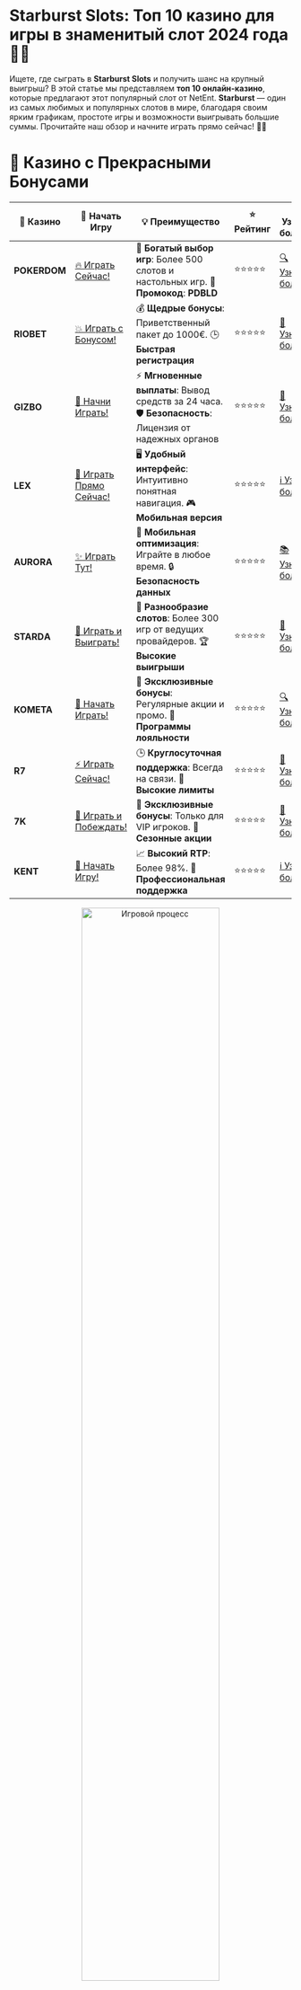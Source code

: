 # **Starburst Slots: Топ 10 казино для игры в знаменитый слот 2024 года 🎰💎**

Ищете, где сыграть в **Starburst Slots** и получить шанс на крупный выигрыш? В этой статье мы представляем **топ 10 онлайн-казино**, которые предлагают этот популярный слот от NetEnt. **Starburst** — один из самых любимых и популярных слотов в мире, благодаря своим ярким графикам, простоте игры и возможности выигрывать большие суммы. Прочитайте наш обзор и начните играть прямо сейчас! 🎉💸

# 🌟 Казино с Прекрасными Бонусами

| 🎲 **Казино** | 🔗 **Начать Игру** | 💡 **Преимущество** | ⭐ **Рейтинг** | 🔗 **Узнать больше** | 🆕 **Новая информация** |
|--------------|---------------------|---------------------|----------------|----------------------|-------------------------|
| **POKERDOM**  | [🔥 Играть Сейчас!](https://brandplay.link/4k77v2yx) | 🎉 **Богатый выбор игр**: Более 500 слотов и настольных игр. 🎁 **Промокод**: **PDBLD** | ⭐⭐⭐⭐⭐ | [🔍 Узнать больше](https://brandplay.link/4k77v2yx) | 🏆 **Победители турниров** получают эксклюзивные подарки! |
| **RIOBET**    | [💥 Играть с Бонусом!](https://brandplay.link/7xBLTPyj) | 💰 **Щедрые бонусы**: Приветственный пакет до 1000€. 🕒 **Быстрая регистрация** | ⭐⭐⭐⭐⭐ | [📖 Узнать больше](https://brandplay.link/7xBLTPyj) | 💬 **Поддержка 24/7** для комфортной игры в любое время! |
| **GIZBO**     | [🚀 Начни Играть!](https://brandplay.link/bprXw4YV) | ⚡ **Мгновенные выплаты**: Вывод средств за 24 часа. 🛡️ **Безопасность**: Лицензия от надежных органов | ⭐⭐⭐⭐⭐ | [📝 Узнать больше](https://brandplay.link/bprXw4YV) | 🔒 **SSL-шифрование** для максимальной безопасности данных игроков. |
| **LEX**       | [💎 Играть Прямо Сейчас!](https://brandplay.link/zW4hdDFV) | 🖥️ **Удобный интерфейс**: Интуитивно понятная навигация. 🎮 **Мобильная версия** | ⭐⭐⭐⭐⭐ | [ℹ️ Узнать больше](https://brandplay.link/zW4hdDFV) | 📱 **Поддержка всех мобильных устройств** для удобства игры в любом месте. |
| **AURORA**    | [✨ Играть Тут!](https://10trafic-stat2.com/click/668546556bcc6313411604bd/6766/13032/subaccount) | 📱 **Мобильная оптимизация**: Играйте в любое время. 🔒 **Безопасность данных** | ⭐⭐⭐⭐⭐ | [📚 Узнать больше](https://10trafic-stat2.com/click/668546556bcc6313411604bd/6766/13032/subaccount) | 🌍 **Международная лицензия** на деятельность в разных странах. |
| **STARDА**    | [🎉 Играть и Выиграть!](https://brandplay.link/fB7xwRFL) | 🎰 **Разнообразие слотов**: Более 300 игр от ведущих провайдеров. 🏆 **Высокие выигрыши** | ⭐⭐⭐⭐⭐ | [🔎 Узнать больше](https://brandplay.link/fB7xwRFL) | 🎉 **Ежемесячные турниры** с крупными призами! |
| **KOMETA**    | [🎁 Начать Играть!](https://brandplay.link/8ZymQJV8) | 🎁 **Эксклюзивные бонусы**: Регулярные акции и промо. 🔄 **Программы лояльности** | ⭐⭐⭐⭐⭐ | [🔍 Узнать больше](https://brandplay.link/8ZymQJV8) | 🌟 **Персонализированные предложения** для долгосрочных игроков. |
| **R7**        | [⚡ Играть Сейчас!](https://brandplay.link/bMd3Yjsw) | 🕒 **Круглосуточная поддержка**: Всегда на связи. 💸 **Высокие лимиты** | ⭐⭐⭐⭐⭐ | [📖 Узнать больше](https://brandplay.link/bMd3Yjsw) | 🎯 **Рейтинг игроков** для лучших участников. |
| **7K**        | [🎯 Играть и Побеждать!](https://brandplay.link/BvQyFShp) | 🌟 **Эксклюзивные бонусы**: Только для VIP игроков. 🎉 **Сезонные акции** | ⭐⭐⭐⭐⭐ | [📝 Узнать больше](https://brandplay.link/BvQyFShp) | 🥇 **Особые привилегии** для постоянных игроков. |
| **KENT**      | [🔑 Начать Игру!](https://brandplay.link/Fv2WP3js) | 📈 **Высокий RTP**: Более 98%. 💼 **Профессиональная поддержка** | ⭐⭐⭐⭐⭐ | [ℹ️ Узнать больше](https://brandplay.link/Fv2WP3js) | 💬 **Поддержка на нескольких языках** для удобства игроков. |

<div align="center"> <img src="https://i.pinimg.com/originals/1d/b3/25/1db325483acbe642c6d4e6fdd73a4988.gif" alt="Игровой процесс" width="70%"> </div>
---

# 🚀 Быстрые Выигрыши и Поддержка

| 🎲 **Казино** | 🔗 **Начать Игру** | 💡 **Преимущество** | ⭐ **Рейтинг** | 🔗 **Узнать больше** | 🆕 **Новая информация** |
|--------------|---------------------|---------------------|----------------|----------------------|-------------------------|
| **GAMA**      | [🎯 Играть Прямо Сейчас!](https://brandplay.link/j6NMKsDz) | 🔍 **Интуитивный интерфейс**: Легкость использования. 🏅 **Престижные турниры** | ⭐⭐⭐⭐☆ | [🔎 Узнать больше](https://brandplay.link/j6NMKsDz) | 🏆 **Турниры с большими призами** каждый месяц. |
| **ONION**     | [💥 Играть и Выигрывать!](https://brandplay.link/zBGRVpQ9) | 🤑 **Низкие ставки**: Идеально для начинающих. 🔄 **Быстрые выводы** | ⭐⭐⭐⭐☆ | [🔍 Узнать больше](https://brandplay.link/zBGRVpQ9) | 🎮 **Казино для новичков** с простыми правилами. |
| **ЧЕМПИОН**   | [🏅 Играть в Турнире!](https://temon-gter.cfd/go/lRq?p80412p304504pcc44t17455) | 🏅 **Лояльная программа**: Награды за активность. 🎁 **Ежемесячные бонусы** | ⭐⭐⭐⭐☆ | [📖 Узнать больше](https://temon-gter.cfd/go/lRq?p80412p304504pcc44t17455) | 🥇 **Турниры и лояльность** — каждый шаг вознаграждается. |
| **VAVADA**    | [🚀 Играть Без Ожидания!](https://vavadapartner.pro/?promo=ea5c9275-6854-4505-94fc-95ab18221945-linkb2) | 🚀 **Быстрая регистрация**: Начните играть мгновенно. 🔐 **Безопасные транзакции** | ⭐⭐⭐⭐☆ | [📝 Узнать больше](https://vavadapartner.pro/?promo=ea5c9275-6854-4505-94fc-95ab18221945-linkb2) | 🏆 **Программа для новых игроков** с бонусами за регистрацию. |
| **FRIENDS**   | [🎉 Играть и Развлекаться!](https://gofriends.mba/linkb2) | 🤝 **Социальные игры**: Играйте с друзьями. 🌐 **Мультиплатформенность** | ⭐⭐⭐⭐☆ | [ℹ️ Узнать больше](https://gofriends.mba/linkb2) | 🎮 **Играйте с друзьями** и зарабатывайте бонусы за совместные действия. |
| **1WIN**      | [⚡ Играть и Выигрывать!](https://brandplay.link/smXVpBbG) | 🏆 **Спортивные ставки**: Широкий выбор видов спорта. 💵 **Высокие коэффициенты** | ⭐⭐⭐⭐☆ | [📚 Узнать больше](https://brandplay.link/smXVpBbG) | ⚽ **Бонусы на спортивные ставки** для активных игроков. |
| **DRIP**      | [💥 Играть Сразу!](https://drp-ircp01.com/c07e6a3db) | 🌐 **Инновационные игры**: Новейшие игровые технологии. 🛡️ **Высокая безопасность** | ⭐⭐⭐⭐☆ | [🔎 Узнать больше](https://drp-ircp01.com/c07e6a3db) | 🔧 **Инновационные функции** для удобства игры. |
| **JOYCASINO** | [🎰 Играть И Побеждать!](https://rpc30.call2me.pro/?/ru/registration?apkpop=0&partner=p24970p3291217pc98f) | 🎁 **Приятные бонусы**: Ежедневные акции и подарки. 🕹️ **Разнообразие игр** | ⭐⭐⭐⭐☆ | [🔍 Узнать больше](https://rpc30.call2me.pro/?/ru/registration?apkpop=0&partner=p24970p3291217pc98f) | 🎉 **Щедрые фриспины** для новых игроков. |
| **PLAYFORTUNA** | [🔥 Играть С Бонусом!](https://fortunapromo.net/alt/playfortuna/registration?0dc4a9362a71feb7e3f165fb8e766f70) | 🎉 **Регулярные акции**: Бонусы, фриспины и многое другое. 🏅 **Турниры** | ⭐⭐⭐⭐☆ | [📚 Узнать больше](https://fortunapromo.net/alt/playfortuna/registration?0dc4a9362a71feb7e3f165fb8e766f70) | 🎯 **Выгодные предложения** на популярные игры. |
| **SYKAA**     | [💸 Играть Сейчас!](https://s-two-way.com/?source=linkb2&pid=30697) | 💸 **Доступные ставки**: Идеально для новичков. 🎁 **Щедрые бонусы** | ⭐⭐⭐⭐☆ | [🔍 Узнать больше](https://s-two-way.com/?source=linkb2&pid=30697) | 💥 **Акции с большими бонусами** для новичков и опытных игроков. |

<div align="center"> <img src="https://schaeffers-cdn.s3.amazonaws.com/images/default-source/schaeffers-cdn-images/default-images/sectors/bigstock-casino-gambling-concept-with-f-369012793.jpg?sfvrsn=493ad806_4" alt="Игровой процесс" width="70%"> </div>
---

# 💸 Казино с Привлекательными Программами Лояльности

| 🎲 **Казино** | 🔗 **Начать Игру** | 💡 **Преимущество** | ⭐ **Рейтинг** | 🔗 **Узнать больше** | 🆕 **Новая информация** |
|--------------|---------------------|---------------------|----------------|----------------------|-------------------------|
| **KOMETA**    | [🎯 Начни Играть!](https://brandplay.link/8ZymQJV8) | 🎁 **Эксклюзивные бонусы**: Регулярные акции и промо. 🔄 **Программы лояльности** | ⭐⭐⭐⭐⭐ | [🔍 Узнать больше](https://brandplay.link/8ZymQJV8) | 🌟 **Персонализированные предложения** для долгосрочных игроков. |
| **1Xslots**   | [🏅 Играть Прямо Сейчас!](https://brandplay.link/hSB1khtr) | 🎉 **Множество акций**: Еженедельные бонусы и турниры. 🛡️ **Безопасность** | ⭐⭐⭐⭐⭐ | [📚 Узнать больше](https://brandplay.link/hSB1khtr) | 🏅 **Награды за активность**: участники программы лояльности получают специальные привилегии. |
| **R7**        | [🚀 Играть Сейчас!](https://brandplay.link/bMd3Yjsw) | 🕒 **Круглосуточная поддержка**: Всегда на связи. 💸 **Высокие лимиты** | ⭐⭐⭐⭐⭐ | [📖 Узнать больше](https://brandplay.link/bMd3Yjsw) | 💬 **VIP-поддержка** для постоянных игроков с приоритетом. |

<div align="center"> <img src="https://i.pinimg.com/originals/1d/b3/25/1db325483acbe642c6d4e6fdd73a4988.gif" alt="Игровой процесс" width="70%"> </div>
---

---

## **1. POKERDOM – Играйте в Starburst с лучшими бонусами! 🃏💥**

**POKERDOM** предлагает отличный выбор игр, включая знаменитый **Starburst**. В этом казино вы найдете уникальные бонусы для новичков и множество других слотов, которые обеспечат вам шанс на крупный выигрыш. Начните играть в **Starburst** и наслаждайтесь простотой игры и шансами на большие выигрыши! 🎰💎

### Преимущества:
- **Starburst** и другие популярные слоты от NetEnt.
- Щедрые бонусы для новых игроков.
- Простой интерфейс и быстрые выплаты.

---

## **2. RIOBET – Играйте в Starburst и получайте бонусы! 🎯💸**

**RIOBET** предлагает своим пользователям возможность играть в **Starburst** и другие слоты с крупными возможными выплатами. Получите бонусы и начинайте игру без финансовых рисков. Платформа идеально подходит для любителей классических слотов с современными бонусами. 🎰🎉

### Преимущества:
- Возможность играть в **Starburst** с бонусами.
- Простой процесс регистрации и пополнения счета.
- Быстрые выплаты и большой выбор игр.

---

## **3. GIZBO – Включите Starburst и получайте бонусы! 🎉💎**

**GIZBO** предоставляет игрокам доступ к **Starburst** и другим слотам от NetEnt. Это казино привлекает своими бонусными предложениями, которые помогут вам начать игру и увеличить шансы на выигрыш! 💥🎰

### Преимущества:
- **Starburst** и другие слоты от NetEnt.
- Регулярные акции и бонусы.
- Удобный интерфейс и быстрые выплаты.

---

## **4. LEX – Играйте в Starburst с бонусами и акциями! 🌟🎯**

**LEX** предлагает игрокам возможность наслаждаться **Starburst** и другими слоты с шансами на крупные выплаты. Платформа имеет удобный интерфейс и быстрые выплаты, а также привлекательные бонусы для новичков! 💸🎰

### Преимущества:
- **Starburst** с бонусами.
- Удобный процесс регистрации и пополнения счета.
- Регулярные акции и бонусы для постоянных игроков.

---

## **5. AURORA – Заработайте с Starburst и большими бонусами! 💎🎮**

**AURORA** — это казино, где вы можете играть в **Starburst** и наслаждаться бонусами. Платформа предлагает выгодные условия для игры, быструю регистрацию и надежные методы оплаты. 🌟🎰

### Преимущества:
- Играйте в **Starburst** с бонусами.
- Легкая регистрация и удобные методы пополнения счета.
- Множество акций и предложений для постоянных игроков.

---

## **6. STarda – Играйте в Starburst и получайте дополнительные бонусы! 🎮💥**

**STarda** позволяет своим игрокам играть в **Starburst** с бонусами, которые увеличат ваши шансы на выигрыш. Начните играть без депозита и получайте бонусы за каждую ставку! 🎰💸

### Преимущества:
- Приветственный бонус для новых игроков.
- Множество вариантов слотов, включая **Starburst**.
- Простота регистрации и пополнения счета.

---

## **7. KOMETA – Начните играть в Starburst и выигрывайте! 🌌🎰**

**KOMETA** предлагает классический **Starburst** и множество других популярных слотов, где можно выиграть реальные деньги. Это идеальная платформа для любителей простых и захватывающих игр! 💥🎰

### Преимущества:
- Играйте в **Starburst** и другие слоты с большими выплатами.
- Удобная платформа и быстрые выплаты.
- Регулярные бонусы и акции.

---

## **8. R7 – Включите Starburst и выиграйте с бонусами! 🏅🎯**

**R7** предлагает вам сыграть в **Starburst** и других слотах с шансами на крупные выигрыши. Платформа предоставляет удобные способы пополнения счета и быстрые выводы средств. 🎰💸

### Преимущества:
- **Starburst** и другие слоты от NetEnt.
- Щедрые бонусы и акции.
- Простой интерфейс и безопасные методы оплаты.

---

## **9. 7K – Получите шанс на выигрыши в Starburst! 🔥🎰**

**7K** — это казино, где вы можете насладиться игрой в **Starburst** с отличными шансами на выигрыш. Платформа предлагает бонусы, которые увеличат ваши шансы на крупные выплаты. 💥🎯

### Преимущества:
- **Starburst** и другие слоты с большими выплатами.
- Простота регистрации и пополнения счета.
- Регулярные бонусы и акции.

---

## **10. KENT – Играйте в Starburst и получайте бонусы! 💎🎯**

**KENT** завершает наш список лучших казино для игры в **Starburst**. Наслаждайтесь классическим игровым процессом и получайте бонусы для увеличения шансов на выигрыш. 🎰💸

### Преимущества:
- Щедрые бонусы за игру в **Starburst**.
- Удобная регистрация и простота в пополнении счета.
- Множество акций и бонусных предложений.

---

## **Как выбрать казино для игры в Starburst?**

При выборе казино для игры в **Starburst** обратите внимание на следующие факторы:
1. **Лицензия и безопасность** — убедитесь, что казино имеет лицензию и предоставляет безопасные условия для игры.
2. **Бонусы и акции** — выберите казино с хорошими бонусами для новичков и постоянных игроков.
3. **Методы оплаты** — убедитесь, что казино предлагает удобные и безопасные методы пополнения и вывода средств.
4. **Выбор слотов** — обратите внимание, чтобы казино предлагало все ваши любимые слоты, включая **Starburst**.

---

## **Заключение**

**Starburst** — это один из самых популярных слотов от NetEnt, который позволяет игрокам выигрывать большие суммы с каждым вращением. В нашем списке **топ 10 казино для игры в Starburst** вы найдете платформы, которые предлагают лучшие бонусы и акции для новичков. Присоединяйтесь к игре и наслаждайтесь шансами на огромные выигрыши! 🍀🎰💸
